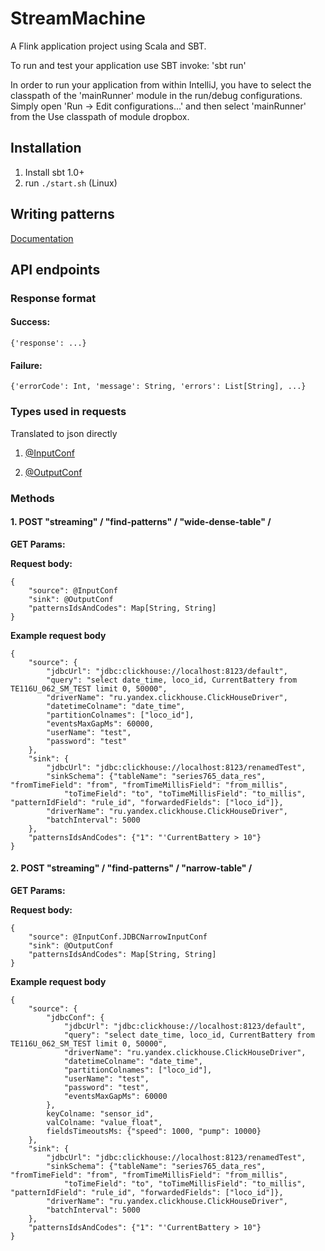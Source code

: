 StreamMachine
=============

A Flink application project using Scala and SBT.

To run and test your application use SBT invoke: 'sbt run'

In order to run your application from within IntelliJ, you have to select the classpath of the 'mainRunner' module in the run/debug configurations. Simply open 'Run -> Edit configurations...' and then select 'mainRunner' from the Use classpath of module dropbox.

Installation
------------

1. Install sbt 1.0+
2. run `./start.sh` (Linux)

Writing patterns
----------------

[Documentation](PatternsDoc.md)


API endpoints
-------------

### Response format
#### Success:
`{'response': ...}`
#### Failure:
`{'errorCode': Int, 'message': String, 'errors': List[String], ...}`


### Types used in requests
Translated to json directly

1. [@InputConf](flink/src/main/scala/ru/itclover/streammachine/io/input/InputConf.scala)

2. [@OutputConf](flink/src/main/scala/ru/itclover/streammachine/io/output/OutputConf.scala)

### Methods

#### 1. POST "streaming" / "find-patterns" / "wide-dense-table" /

__GET Params:__

__Request body:__

```
{
    "source": @InputConf
    "sink": @OutputConf
    "patternsIdsAndCodes": Map[String, String]
}
```

__Example request body__

```
{
    "source": {
        "jdbcUrl": "jdbc:clickhouse://localhost:8123/default",
        "query": "select date_time, loco_id, CurrentBattery from TE116U_062_SM_TEST limit 0, 50000",
        "driverName": "ru.yandex.clickhouse.ClickHouseDriver",
        "datetimeColname": "date_time",
        "partitionColnames": ["loco_id"],
        "eventsMaxGapMs": 60000,
        "userName": "test",
        "password": "test"
    },
    "sink": {
        "jdbcUrl": "jdbc:clickhouse://localhost:8123/renamedTest",
        "sinkSchema": {"tableName": "series765_data_res", "fromTimeField": "from", "fromTimeMillisField": "from_millis",
            "toTimeField": "to", "toTimeMillisField": "to_millis", "patternIdField": "rule_id", "forwardedFields": ["loco_id"]},
        "driverName": "ru.yandex.clickhouse.ClickHouseDriver",
        "batchInterval": 5000
    },
    "patternsIdsAndCodes": {"1": "'CurrentBattery > 10"}
}
```

#### 2. POST "streaming" / "find-patterns" / "narrow-table" /

__GET Params:__

__Request body:__

```
{
    "source": @InputConf.JDBCNarrowInputConf
    "sink": @OutputConf
    "patternsIdsAndCodes": Map[String, String]
}
```

__Example request body__
```
{
    "source": {
        "jdbcConf": {
            "jdbcUrl": "jdbc:clickhouse://localhost:8123/default",
            "query": "select date_time, loco_id, CurrentBattery from TE116U_062_SM_TEST limit 0, 50000",
            "driverName": "ru.yandex.clickhouse.ClickHouseDriver",
            "datetimeColname": "date_time",
            "partitionColnames": ["loco_id"],
            "userName": "test",
            "password": "test",
            "eventsMaxGapMs": 60000
        },
        keyColname: "sensor_id",
        valColname: "value_float",
        fieldsTimeoutsMs: {"speed": 1000, "pump": 10000}
    },
    "sink": {
        "jdbcUrl": "jdbc:clickhouse://localhost:8123/renamedTest",
        "sinkSchema": {"tableName": "series765_data_res", "fromTimeField": "from", "fromTimeMillisField": "from_millis",
            "toTimeField": "to", "toTimeMillisField": "to_millis", "patternIdField": "rule_id", "forwardedFields": ["loco_id"]},
        "driverName": "ru.yandex.clickhouse.ClickHouseDriver",
        "batchInterval": 5000
    },
    "patternsIdsAndCodes": {"1": "'CurrentBattery > 10"}
}
```